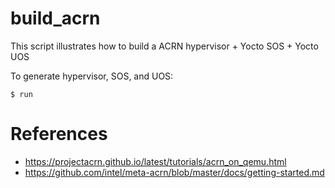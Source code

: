 # build_acrn

This script illustrates how to build a ACRN hypervisor + Yocto SOS + Yocto UOS

To generate hypervisor, SOS, and UOS:
```
$ run
```

# References
* https://projectacrn.github.io/latest/tutorials/acrn_on_qemu.html
* https://github.com/intel/meta-acrn/blob/master/docs/getting-started.md

